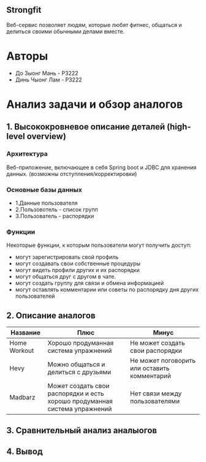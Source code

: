 ## Strongfit
 Веб-сервис позволяет людям, которые любят фитнес, общаться и делиться своими обычными делами вместе.
# Авторы 
- До Зыонг Мань - Р3222
- Динь Чыонг Лам - Р3222

# Анализ задачи и обзор аналогов
 
## 1. Высококровневое описание деталей (high-level overview)
  ### Архитектура
  Веб-приложение, включающее в себя Spring boot и JDBC для хранения данных. (возможны отступления/корректировки)
  ### Основные базы данных 
  - 1.Данные пользователя
  - 2.Пользовотель - список групп
  - 3.Пользователь - распорядки 
  ### Функции 
  Некоторые функции, к которым пользователи могут получить доступ:
 - могут зарегистрировать свой профиль
 - могут создавать свои собственные процедуры
 - могут видеть профили других и их распорядки
 - могут общаться друг с другом в чате.
 - могут создать группу для связи и обмена информацией
 - могут оставлять комментарии или советы по распорядку дня других пользователей
## 2. Описание аналогов
  |Название|Плюс|Минус|
|-------|----|-----|
|Home Workout|Хорошо продуманная система упражнений |Не может создать свои распорядки|
|Hevy| Можно общаться и делиться с друзьями| Не может поговорить или оставить комментарий|
|Madbarz|Может создать свои распорядки и есть хорошо продуманная система упражнений |Нет связи между пользователями|
## 3. Сравнительный анализ аналыогов

## 4. Вывод
